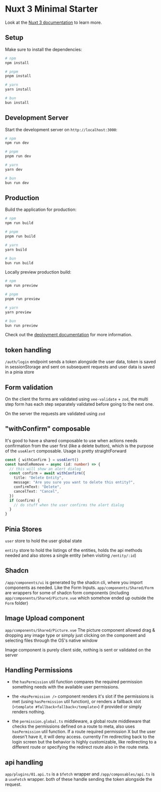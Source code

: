 # Nuxt 3 Minimal Starter

Look at the [Nuxt 3 documentation](https://nuxt.com/docs/getting-started/introduction) to learn more.

## Setup

Make sure to install the dependencies:

```bash
# npm
npm install

# pnpm
pnpm install

# yarn
yarn install

# bun
bun install
```

## Development Server

Start the development server on `http://localhost:3000`:

```bash
# npm
npm run dev

# pnpm
pnpm run dev

# yarn
yarn dev

# bun
bun run dev
```

## Production

Build the application for production:

```bash
# npm
npm run build

# pnpm
pnpm run build

# yarn
yarn build

# bun
bun run build
```

Locally preview production build:

```bash
# npm
npm run preview

# pnpm
pnpm run preview

# yarn
yarn preview

# bun
bun run preview
```

Check out the [deployment documentation](https://nuxt.com/docs/getting-started/deployment) for more information.

## token handling

`/auth/login` endpoint sends a token alongside the user data, token is saved in sessionStorage and sent on subsequent requests and user data is saved in a pinia store

## Form validation

On the client the forms are validated using `vee-validate` + `zod`,  the multi step form has each step separately validated before going to the next one.

On the server the requests are validated using `zod`

## "withConfirm" composable

It's good to have a shared composable to use when actions needs confirmation from the user first (like a delete button), which is the purpose of the `useAlert` composable. Usage is pretty straightForward

```ts
const { withConfirm } = useAlert()
const handleRemove = async (id: number) => {
  // this will show an alert dialog
  const confirm = await withConfirm({
    title: "Delete Entity",
    message: "Are you sure you want to delete this entity?",
    confirmText: "Delete",
    cancelText: "Cancel",
  })
  if (confirm) {
    // do stuff when the user confirms the alert dialog
  }
}
```

## Pinia Stores

`user` store to hold the user global state

`entity` store to hold the listings of the entities, holds the api methods needed and also stores a single entity (when visiting `/entity/:id`)

## Shadcn

`/app/components/ui` is generated by the shadcn cli, where you import components as needed. Like the Form Inputs. `app/components/Shared/Form` are wrappers for some of shadcn form components (including `app/components/Shared/Picture.vue` which somehow ended up outside the `Form` folder)

## Image Upload component

`app/components/Shared/Picture.vue` The picture component allowed drag & dropping any image type or simply just clicking on the component and selecting files through the OS's native window

Image component is purely client side,  nothing is sent or  validated on the server

## Handling Permissions

- the `hasPermission` util function compares the required permission something needs with the available user permissions.

- the `<HasPermission />` component renders it's slot if the permissions is met (using `hasPermission` util function), or renders a fallback slot (`<template #fallback>fallback</template>`) if provided or simply renders nothing.

- the `permission.global.ts` middleware,  a global route middleware that checks the permissions defined on a route to meta,  also uses `hasPermission` util function.
If a route required permission X but the user doesn't have it,  it will deny access.
currently I'm redirecting back to the login screen but the behavior is highly customizable, like redirecting to a different route or specifying the redirect route also in the route meta.

## api handling

`app/plugins/01.api.ts` is a `$fetch` wrapper and `/app/composables/api.ts` is a `useFetch` wrapper.
both of these handle sending the token alongside the request.
